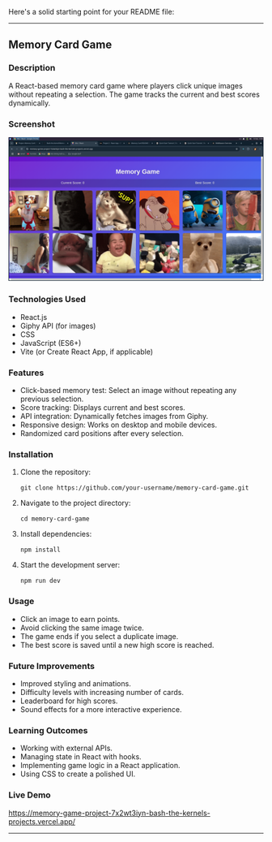 Here's a solid starting point for your README file:  

---

## Memory Card Game

### Description
A React-based memory card game where players click unique images without repeating a selection. The game tracks the current and best scores dynamically.

### Screenshot
![Memory Card Game](Screenshot_2025-02-19_13-09-58.png)

### Technologies Used
- React.js
- Giphy API (for images)
- CSS
- JavaScript (ES6+)
- Vite (or Create React App, if applicable)

### Features
- Click-based memory test: Select an image without repeating any previous selection.
- Score tracking: Displays current and best scores.
- API integration: Dynamically fetches images from Giphy.
- Responsive design: Works on desktop and mobile devices.
- Randomized card positions after every selection.

### Installation
1. Clone the repository:  
   ```
   git clone https://github.com/your-username/memory-card-game.git
   ```
2. Navigate to the project directory:  
   ```
   cd memory-card-game
   ```
3. Install dependencies:  
   ```
   npm install
   ```
4. Start the development server:  
   ```
   npm run dev
   ```

### Usage
- Click an image to earn points.
- Avoid clicking the same image twice.
- The game ends if you select a duplicate image.
- The best score is saved until a new high score is reached.

### Future Improvements
- Improved styling and animations.
- Difficulty levels with increasing number of cards.
- Leaderboard for high scores.
- Sound effects for a more interactive experience.

### Learning Outcomes
- Working with external APIs.
- Managing state in React with hooks.
- Implementing game logic in a React application.
- Using CSS to create a polished UI.

### Live Demo
https://memory-game-project-7x2wt3iyn-bash-the-kernels-projects.vercel.app/

---
